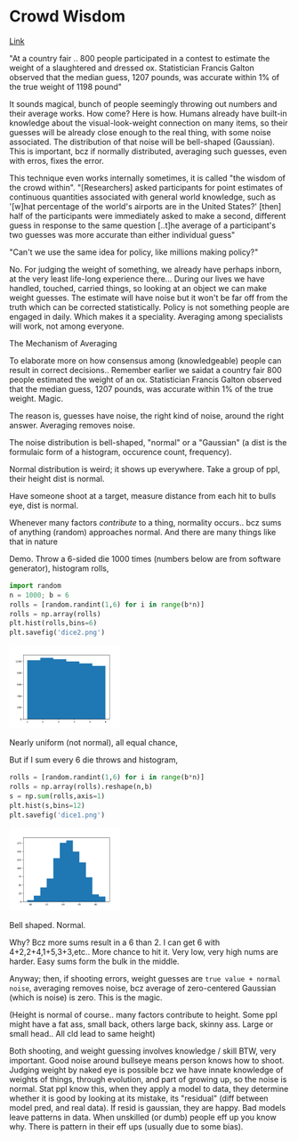 # Crowd Wisdom

[Link](https://en.wikipedia.org/wiki/Wisdom_of_the_crowd)

"At a country fair .. 800 people participated in a contest to estimate
the weight of a slaughtered and dressed ox. Statistician Francis
Galton observed that the median guess, 1207 pounds, was accurate
within 1% of the true weight of 1198 pound"

It sounds magical, bunch of people seemingly throwing out numbers and
their average works. How come? Here is how. Humans already have
built-in knowledge about the visual-look-weight connection on many
items, so their guesses will be already close enough to the real
thing, with some noise associated. The distribution of that noise will
be bell-shaped (Gaussian). This is important, bcz if normally
distributed, averaging such guesses, even with erros, fixes the error.

This technique even works internally sometimes, it is called "the
wisdom of the crowd within". "[Researchers] asked participants for
point estimates of continuous quantities associated with general world
knowledge, such as '[w]hat percentage of the world's airports are in
the United States?' [then] half of the participants were immediately
asked to make a second, different guess in response to the same
question [..t]he average of a participant's two guesses was more
accurate than either individual guess"

"Can't we use the same idea for policy, like millions making policy?"

No. For judging the weight of something, we already have perhaps
inborn, at the very least life-long experience there... During our
lives we have handled, touched, carried things, so looking at an
object we can make weight guesses. The estimate will have noise but it
won't be far off from the truth which can be corrected
statistically. Policy is not something people are engaged in
daily. Which makes it a speciality. Averaging among specialists will
work, not among everyone. 

<a name='average'/>

The Mechanism of Averaging

To elaborate more on how consensus among (knowledgeable) people can
result in correct decisions.. Remember earlier we saidat a country
fair 800 people estimated the weight of an ox. Statistician Francis
Galton observed that the median guess, 1207 pounds, was accurate
within 1% of the true weight. Magic.

The reason is, guesses have noise, the right kind of noise, around the
right answer. Averaging removes noise.

The noise distribution is bell-shaped, "normal" or a "Gaussian" (a
dist is the formulaic form of a histogram, occurence count, frequency).

Normal distribution is weird; it shows up everywhere. Take a group of ppl,
their height dist is normal.

Have someone shoot at a target, measure distance from each hit to
bulls eye, dist is normal.

Whenever many factors *contribute* to a thing, normality occurs.. bcz
sums of anything (random) approaches normal. And there are many things
like that in nature

Demo. Throw a 6-sided die 1000 times (numbers below are from software
generator), histogram rolls,

```python
import random
n = 1000; b = 6
rolls = [random.randint(1,6) for i in range(b*n)]
rolls = np.array(rolls)
plt.hist(rolls,bins=6)
plt.savefig('dice2.png')
```

<img width="200" src="../../tweets/2021/dice2.png"/>

Nearly uniform (not normal), all equal chance,

But if I sum every 6 die throws and histogram,

```python
rolls = [random.randint(1,6) for i in range(b*n)]
rolls = np.array(rolls).reshape(n,b)
s = np.sum(rolls,axis=1)
plt.hist(s,bins=12)
plt.savefig('dice1.png')
```

<img width="200" src="../../tweets/2021/dice1.png"/>

Bell shaped. Normal.

Why? Bcz more sums result in a 6 than 2. I can get 6 with
4+2,2+4,1+5,3+3,etc.. More chance to hit it. Very low, very high nums
are harder. Easy sums form the bulk in the middle.

Anyway; then, if shooting errors, weight guesses are `true value + normal noise`,
averaging removes noise, bcz average of zero-centered
Gaussian (which is noise) is zero. This is the magic.

(Height is normal of course.. many factors contribute to height. Some
ppl might have a fat ass, small back, others large back, skinny
ass. Large or small head.. All cld lead to same height)

Both shooting, and weight guessing involves knowledge / skill BTW,
very important. Good noise around bullseye means person knows how to
shoot.  Judging weight by naked eye is possible bcz we have innate
knowledge of weights of things, through evolution, and part of growing
up, so the noise is normal. Stat ppl know this, when they apply a
model to data, they determine whether it is good by looking at its
mistake, its "residual" (diff between model pred, and real data). If
resid is gaussian, they are happy. Bad models leave patterns in
data. When unskilled (or dumb) people eff up you know why. There is
pattern in their eff ups (usually due to some bias).
